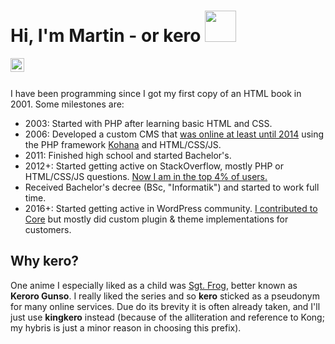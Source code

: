 # Hi, I'm Martin - or kero <img src="https://media1.giphy.com/media/ZVZTD5kaMZ2d7EEfRn/giphy.gif" alt="" width="50">

<a href="https://www.linkedin.com/in/martin-rehberger/">
  <img align="left" alt="Martin Rehberger's LinkedIn profile" width="22px" src="https://raw.githubusercontent.com/peterthehan/peterthehan/master/assets/linkedin.svg" />
</a>

<br><br>

I have been programming since I got my first copy of an HTML book in 2001. Some milestones are:

- 2003: Started with PHP after learning basic HTML and CSS.
- 2006: Developed a custom CMS that [was online at least until 2014](https://web.archive.org/web/20140329002324/http://manutd.ch/) using the PHP framework [Kohana](https://github.com/kohana) and HTML/CSS/JS.
- 2011: Finished high school and started Bachelor's.
- 2012+: Started getting active on StackOverflow, mostly PHP or HTML/CSS/JS questions. [Now I am in the top 4% of users.](https://stackoverflow.com/users/1557526/kero)
- Received Bachelor's decree (BSc, "Informatik") and started to work full time.
- 2016+: Started getting active in WordPress community. [I contributed to Core](https://profiles.wordpress.org/kingkero/) but mostly did custom plugin & theme implementations for customers.

## Why kero?

One anime I especially liked as a child was [Sgt. Frog](https://en.wikipedia.org/wiki/Sgt._Frog), better known as **Keroro Gunso**. I really liked the series and so **kero** sticked as a pseudonym for many online services. Due do its brevity it is often already taken, and I'll just use **kingkero** instead (because of the alliteration and reference to Kong; my hybris is just a minor reason in choosing this prefix).
